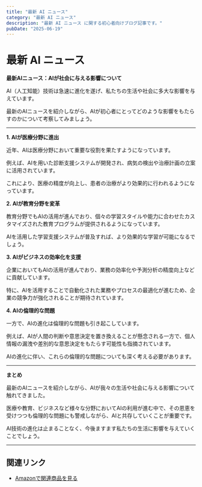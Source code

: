 ```yaml
---
title: "最新 AI ニュース"
category: "最新 AI ニュース"
description: "最新 AI ニュース に関する初心者向けブログ記事です。"
pubDate: "2025-06-19"
---
```


# 最新 AI ニュース

**最新AIニュース：AIが社会に与える影響について**

AI（人工知能）技術は急速に進化を遂げ、私たちの生活や社会に多大な影響を与えています。

最新のAIニュースを紹介しながら、AIが初心者にとってどのような影響をもたらすのかについて考察してみましょう。



---

**1. AIが医療分野に進出**

近年、AIは医療分野において重要な役割を果たすようになっています。

例えば、AIを用いた診断支援システムが開発され、病気の検出や治療計画の立案に活用されています。

これにより、医療の精度が向上し、患者の治療がより効果的に行われるようになっています。



**2. AIが教育分野を変革**

教育分野でもAIの活用が進んでおり、個々の学習スタイルや能力に合わせたカスタマイズされた教育プログラムが提供されるようになっています。

AIを活用した学習支援システムが普及すれば、より効果的な学習が可能になるでしょう。



**3. AIがビジネスの効率化を支援**

企業においてもAIの活用が進んでおり、業務の効率化や予測分析の精度向上などに貢献しています。

特に、AIを活用することで自動化された業務やプロセスの最適化が進むため、企業の競争力が強化されることが期待されています。



**4. AIの倫理的な問題**

一方で、AIの進化は倫理的な問題も引き起こしています。

例えば、AIが人間の判断や意思決定を置き換えることが懸念される一方で、個人情報の漏洩や差別的な意思決定をもたらす可能性も指摘されています。

AIの進化に伴い、これらの倫理的な問題についても深く考える必要があります。



---

**まとめ**

最新のAIニュースを紹介しながら、AIが我々の生活や社会に与える影響について触れてきました。

医療や教育、ビジネスなど様々な分野においてAIの利用が進む中で、その恩恵を受けつつも倫理的な問題にも警戒しながら、AIと共存していくことが重要です。

AI技術の進化は止まることなく、今後ますます私たちの生活に影響を与えていくことでしょう。



---

## 関連リンク

- [Amazonで関連商品を見る](https://www.amazon.co.jp/s?k=%E6%9C%80%E6%96%B0+AI+%E3%83%8B%E3%83%A5%E3%83%BC%E3%82%B9&tag=autowritehubai-22)
